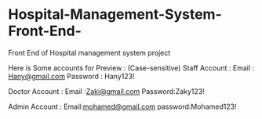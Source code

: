 # Hospital-Management-System-Front-End-
Front End of Hospital management system project

Here is Some accounts for Preview : (Case-sensitive)
Staff Account :
Email : Hany@gmail.com 
Password : Hany123!

Doctor Account : 
Email :Zaki@gmail.com 
Password:Zaky123!


Admin Account :
Email:mohamed@gmail.com
password:Mohamed123!
